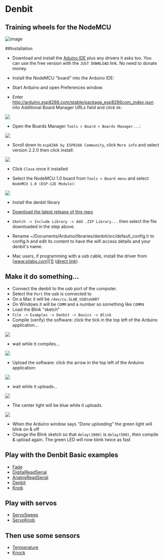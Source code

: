 # Denbit
Training wheels for the NodeMCU
-------------------------------------------------------------
![image](https://raw.githubusercontent.com/theapi/denbit/master/kicad/basic/denbit_front.png)

##Installation



- Download and install the [Aduino IDE](https://www.arduino.cc/en/Main/Software) plus any drivers it asks too. 
 You can use the free version with the `JUST DOWNLOAD` link. No need to donate money.

- Install the NodeMCU "board" into the Arduino IDE:
 - Start Arduino and open Preferences window.
 - Enter http://arduino.esp8266.com/stable/package_esp8266com_index.json into Additional Board Manager URLs field and click `Ok`:
 
 ![](https://raw.githubusercontent.com/theapi/denbit/master/docs/img/prefs.png )

 - Open the Boards Manager `Tools > Board > Boards Manager...`:
 
 ![](https://raw.githubusercontent.com/theapi/denbit/master/docs/img/board_manager_select.png)

 - Scroll down to `esp8266 by ESP8266 Community`, click `More info` and select version 2.2.0 then click install:
 
 ![](https://raw.githubusercontent.com/theapi/denbit/master/docs/img/board_manager.png)

 - Click `Close` once it installed

 - Select the NodeMCU 1.0 board from `Tools > Board menu` and select `NodeMCU 1.0 (ESP-12E Module)`:
 
 ![](https://raw.githubusercontent.com/theapi/denbit/master/docs/img/board_selected.png)

- Install the denbit library 
 - [Download the latest release of this repo](https://github.com/theapi/denbit/archive/v1.0.8.zip)
 - `Sketch -> Include Library -> Add .ZIP Library...` then select the file downloaded in the step above.
 
- Rename ~/Documents/Arduino/libraries/denbit/src/default_config.h to config.h
and edit its content to have the wifi access details and your denbit's name.

- Mac users, if programming with a usb cable, install the driver from [www.silabs.com][1] ([direct link][2]).

## Make it do something...
- Connect the denbit to the usb port of the computer.
- Select the `Port` the usb is connected to
 - On a Mac it will be `/dev/cu.SLAB_USBtoUART` 
 - On Windows it will be `COMM` and a number so something like `COMM4`
- Load the Blink "sketch"
 - `File -> Examples -> Denbit -> Basics -> Blink`
 - Compile (verify) the software: click the tick in the top left of the Arduino application... 
 
  ![](https://raw.githubusercontent.com/theapi/denbit/master/docs/img/compile.png)

 - wait while it compiles...
 
  ![](https://raw.githubusercontent.com/theapi/denbit/master/docs/img/compiling.png) 
 
 - Upload the software: click the arrow in the top left of the Arduino application:
 
  ![](https://raw.githubusercontent.com/theapi/denbit/master/docs/img/upload.png)

 - wait while it uploads...
 
  ![](https://raw.githubusercontent.com/theapi/denbit/master/docs/img/uploading.png)

  - The center light will be blue while it uploads. 

  ![](https://raw.githubusercontent.com/theapi/denbit/master/docs/img/done_uploading.png) 

  - When the Arduino window says *"Done uploading"* the green light will blink on & off
 - Change the Blink sketch so that `delay(1000)` is `delay(500)`, then compile & upload again. The green LED will now blink twice as fast
 
 
## Play with the Denbit Basic examples
- [Fade](docs/examples/Basics/Fade.md)
- [DigitalReadSerial](docs/examples/Basics/DigitalReadSerial.md)
- [AnalogReadSerial](docs/examples/Basics/AnalogReadSerial.md)
- [Denbit](docs/examples/Basics/Denbit.md)
- [Knob](docs/examples/Basics/Knob.md)

## Play with servos
- [ServoSweep](docs/examples/Servo/ServoSweep.md)
- [ServoKnob](docs/examples/Servo/ServoKnob.md)

## Then use some sensors
- [Temperature](docs/examples/Sensors/Temperature.md)
- [Knock](docs/examples/Sensors/Knock.md)

[1]:https://www.silabs.com/products/mcu/Pages/USBtoUARTBridgeVCPDrivers.aspx
[2]:https://www.silabs.com/Support%20Documents/Software/Mac_OSX_VCP_Driver.zip
